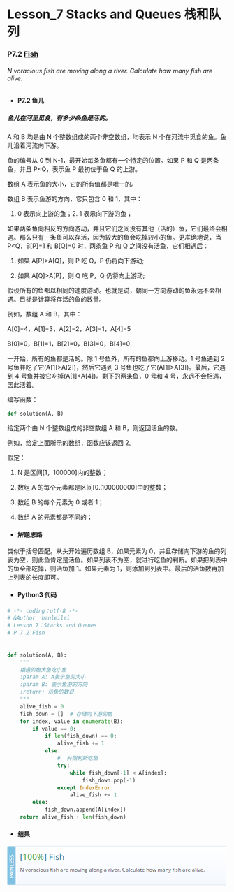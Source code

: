 # Lesson_7 Stacks and Queues 栈和队列

### P7.2 [Fish](https://app.codility.com/programmers/lessons/7-stacks_and_queues/fish/)

###### N voracious fish are moving along a river. Calculate how many fish are alive.

- #### P7.2 鱼儿

##### 鱼儿在河里觅食，有多少条鱼是活的。

A 和 B 均是由 N 个整数组成的两个非空数组，均表示 N 个在河流中觅食的鱼。鱼儿沿着河流向下游。

鱼的编号从 0 到 N-1，最开始每条鱼都有一个特定的位置。如果 P 和 Q 是两条鱼，并且 P<Q，表示鱼 P 最初位于鱼 Q 的上游。

数组 A 表示鱼的大小，它的所有值都是唯一的。

数组 B 表示鱼游的方向，它只包含 0 和 1，其中：

1. 0 表示向上游的鱼；2. 1 表示向下游的鱼；

如果两条鱼向相反的方向游动，并且它们之间没有其他（活的）鱼，它们最终会相遇。那么只有一条鱼可以存活，因为较大的鱼会吃掉较小的鱼。更准确地说，当 P<Q，B[P]=1 和 B[Q]=0 时，两条鱼 P 和 Q 之间没有活鱼，它们相遇后：

1.  如果 A[P]>A[Q]，则 P 吃 Q，P 仍将向下游动;

2.  如果 A[Q]>A[P]，则 Q 吃 P，Q 仍将向上游动;

假设所有的鱼都以相同的速度游动。也就是说，朝同一方向游动的鱼永远不会相遇。目标是计算将存活的鱼的数量。

例如，数组 A 和 B，其中：

A[0]=4，A[1]=3，A[2]=2，A[3]=1，A[4]=5

B[0]=0，B[1]=1，B[2]=0，B[3]=0，B[4]=0

一开始，所有的鱼都是活的。除 1 号鱼外，所有的鱼都向上游移动。1 号鱼遇到 2 号鱼并吃了它(A[1]>A[2])，然后它遇到 3 号鱼也吃了它(A[1]>A[3])。最后，它遇到 4 号鱼并被它吃掉(A[1]<A[4])。剩下的两条鱼，0 号和 4 号，永远不会相遇，因此活着。

编写函数：

```python
def solution(A, B)
```

给定两个由 N 个整数组成的非空数组 A 和 B，则返回活鱼的数。

例如，给定上面所示的数组，函数应该返回 2。

假定：

1. N 是区间[1，100000]内的整数；

2. 数组 A 的每个元素都是区间[0..100000000]中的整数；

3. 数组 B 的每个元素为 0 或者 1；

4. 数组 A 的元素都是不同的；

- #### 解题思路

类似于括号匹配。从头开始遍历数组 B，如果元素为 0，并且存储向下游的鱼的列表为空，则此鱼肯定是活鱼。如果列表不为空，就进行吃鱼的判断。如果把列表中的鱼全部吃掉，则活鱼加 1。如果元素为 1，则添加到列表中。最后的活鱼数再加上列表的长度即可。

- #### Python3 代码

```python
# -*- coding：utf-8 -*-
# &Author  hanleilei
# Lesson 7：Stacks and Queues
# P 7.2 Fish


def solution(A, B):
    """
    相遇的鱼大鱼吃小鱼
    :param A: A表示鱼的大小
    :param B: 表示鱼游的方向
    :return: 活鱼的数目
    """
    alive_fish = 0
    fish_down = []  # 存储向下游的鱼
    for index, value in enumerate(B):
        if value == 0:
            if len(fish_down) == 0:
                alive_fish += 1
            else:
                #  开始判断吃鱼
                try:
                    while fish_down[-1] < A[index]:
                        fish_down.pop(-1)
                except IndexError:
                    alive_fish += 1
        else:
            fish_down.append(A[index])
    return alive_fish + len(fish_down)
```

- #### 结果

![image](https://github.com/Anfany/Codility-Lessons-By-Python3/blob/master/L7_Stacks%20and%20Queues/7.2.png)
